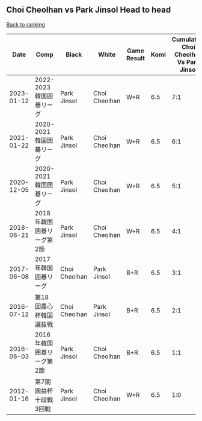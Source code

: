 ## Choi Cheolhan vs Park Jinsol Head to head

[Back to ranking](../../index.md)




| **Date** | **Comp** | **Black** | **White** | **Game Result** | **Komi** | **Cumulative Choi Cheolhan Vs Park Jinsol** | **Choi Cheolhan Streak** | **Park Jinsol Streak** | 
| --- | --- | --- | --- | --- | --- | --- | --- | --- |
| 2023-01-12 | 2022-2023韓国囲碁リーグ | Park Jinsol | Choi Cheolhan | W+R | 6.5 | 7:1 | 6 | 0 | 
| 2021-01-22 | 2020-2021韓国囲碁リーグ | Park Jinsol | Choi Cheolhan | W+R | 6.5 | 6:1 | 5 | 0 | 
| 2020-12-05 | 2020-2021韓国囲碁リーグ | Park Jinsol | Choi Cheolhan | W+R | 6.5 | 5:1 | 4 | 0 | 
| 2018-06-21 | 2018年韓国囲碁リーグ第2節 | Park Jinsol | Choi Cheolhan | W+R | 6.5 | 4:1 | 3 | 0 | 
| 2017-06-08 | 2017年韓国囲碁リーグ | Choi Cheolhan | Park Jinsol | B+R | 6.5 | 3:1 | 2 | 0 | 
| 2016-07-12 | 第18回農心杯韓国選抜戦 | Choi Cheolhan | Park Jinsol | B+R | 6.5 | 2:1 | 1 | 0 | 
| 2016-06-03 | 2016年韓国囲碁リーグ第2節 | Park Jinsol | Choi Cheolhan | B+R | 6.5 | 1:1 | 0 | 1 | 
| 2012-01-16 | 第7期圓益杯十段戦3回戦 | Park Jinsol | Choi Cheolhan | W+R | 6.5 | 1:0 | 1 | 0 |




